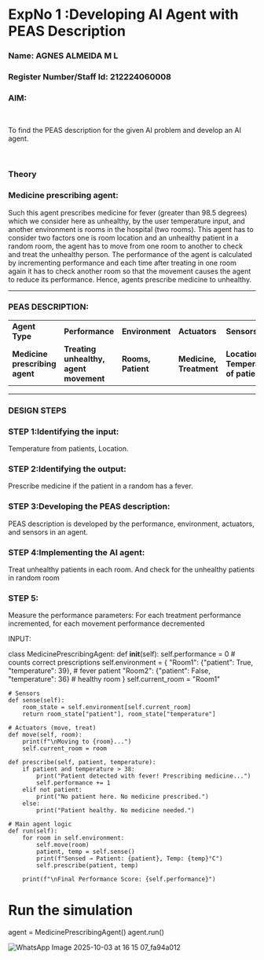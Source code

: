 <h1>ExpNo 1 :Developing AI Agent with PEAS Description</h1>
<h3>Name: AGNES ALMEIDA M L </h3>
<h3>Register Number/Staff Id: 212224060008</h3>


<h3>AIM:</h3>
<br>
<p>To find the PEAS description for the given AI problem and develop an AI agent.</p>
<br>
<h3>Theory</h3>
<h3>Medicine prescribing agent:</h3>
<p>Such this agent prescribes medicine for fever (greater than 98.5 degrees) which we consider here as unhealthy, by the user temperature input, and another environment is rooms in the hospital (two rooms). This agent has to consider two factors one is room location and an unhealthy patient in a random room, the agent has to move from one room to another to check and treat the unhealthy person. The performance of the agent is calculated by incrementing performance and each time after treating in one room again it has to check another room so that the movement causes the agent to reduce its performance. Hence, agents prescribe medicine to unhealthy.</p>
<hr>
<h3>PEAS DESCRIPTION:</h3>
<table>
  <tr>
    <td><strong>Agent Type</strong></td>
    <td><strong>Performance</strong></td>
     <td><strong>Environment</strong></td>
    <td><strong>Actuators</strong></td>
    <td><strong>Sensors</strong></td>
  </tr>
    <tr>
    <td><strong>Medicine prescribing agent</strong></td>
    <td><strong>Treating unhealthy, agent movement</strong></td>
     <td><strong>Rooms, Patient</strong></td>
    <td><strong>Medicine, Treatment</strong></td>
    <td><strong>Location, Temperature of patient</strong></td>
  </tr>
</table>
<hr>
<H3>DESIGN STEPS</H3>
<h3>STEP 1:Identifying the input:</h3>
<p>Temperature from patients, Location.</p>
<h3>STEP 2:Identifying the output:</h3>
<p>Prescribe medicine if the patient in a random has a fever.</p>
<h3>STEP 3:Developing the PEAS description:</h3>
<p>PEAS description is developed by the performance, environment, actuators, and sensors in an agent.</p>
<h3>STEP 4:Implementing the AI agent:</h3>
<p>Treat unhealthy patients in each room. And check for the unhealthy patients in random room</p>
<h3>STEP 5:</h3>
<p>Measure the performance parameters: For each treatment performance incremented, for each movement performance decremented</p>

INPUT:

class MedicinePrescribingAgent:
    def __init__(self):
        self.performance = 0  # counts correct prescriptions
        self.environment = {
            "Room1": {"patient": True, "temperature": 39},  # fever patient
            "Room2": {"patient": False, "temperature": 36}  # healthy room
        }
        self.current_room = "Room1"

    # Sensors
    def sense(self):
        room_state = self.environment[self.current_room]
        return room_state["patient"], room_state["temperature"]

    # Actuators (move, treat)
    def move(self, room):
        print(f"\nMoving to {room}...")
        self.current_room = room

    def prescribe(self, patient, temperature):
        if patient and temperature > 38:
            print("Patient detected with fever! Prescribing medicine...")
            self.performance += 1
        elif not patient:
            print("No patient here. No medicine prescribed.")
        else:
            print("Patient healthy. No medicine needed.")

    # Main agent logic
    def run(self):
        for room in self.environment:
            self.move(room)
            patient, temp = self.sense()
            print(f"Sensed → Patient: {patient}, Temp: {temp}°C")
            self.prescribe(patient, temp)

        print(f"\nFinal Performance Score: {self.performance}")


# Run the simulation
agent = MedicinePrescribingAgent()
agent.run()

![WhatsApp Image 2025-10-03 at 16 15 07_fa94a012](https://github.com/user-attachments/assets/898bde00-2bee-4874-b70f-ccd2a41c4076)
